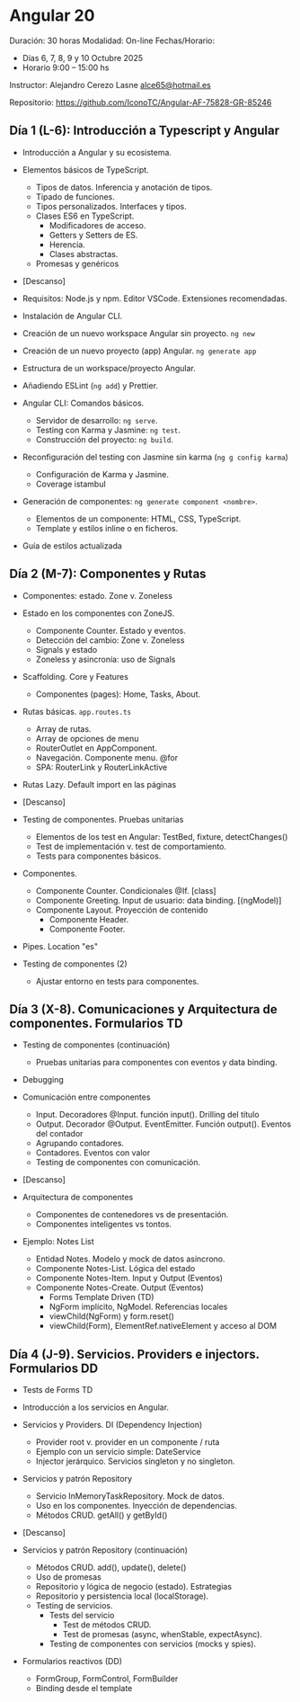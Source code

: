 # Angular 20

Duración: 30 horas
Modalidad: On-line
Fechas/Horario:

- Días 6, 7, 8, 9 y 10 Octubre 2025
- Horario 9:00 – 15:00 hs

Instructor: Alejandro Cerezo Lasne <alce65@hotmail.es>

Repositorio: https://github.com/IconoTC/Angular-AF-75828-GR-85246

## Día 1 (L-6): Introducción a Typescript y Angular

- Introducción a Angular y su ecosistema.
- Elementos básicos de TypeScript.

  - Tipos de datos. Inferencia y anotación de tipos.
  - Tipado de funciones.
  - Tipos personalizados. Interfaces y tipos.
  - Clases ES6 en TypeScript.
    - Modificadores de acceso.
    - Getters y Setters de ES.
    - Herencia.
    - Clases abstractas.
  - Promesas y genéricos

- [Descanso]

- Requisitos: Node.js y npm. Editor VSCode. Extensiones recomendadas.
- Instalación de Angular CLI.
- Creación de un nuevo workspace Angular sin proyecto. `ng new`
- Creación de un nuevo proyecto (app) Angular. `ng generate app`
- Estructura de un workspace/proyecto Angular.
- Añadiendo ESLint (`ng add`) y Prettier.
- Angular CLI: Comandos básicos.
  - Servidor de desarrollo: `ng serve`.
  - Testing con Karma y Jasmine: `ng test`.
  - Construcción del proyecto: `ng build`.
- Reconfiguración del testing con Jasmine sin karma (`ng g config karma`)
  - Configuración de Karma y Jasmine.
  - Coverage istambul
- Generación de componentes: `ng generate component <nombre>`.
  - Elementos de un componente: HTML, CSS, TypeScript.
  - Template y estilos inline o en ficheros.
- Guía de estilos actualizada

## Día 2 (M-7): Componentes y Rutas

- Componentes: estado. Zone v. Zoneless
- Estado en los componentes con ZoneJS.
  - Componente Counter. Estado y eventos.
  - Detección del cambio: Zone v. Zoneless
  - Signals y estado
  - Zoneless y asincronía: uso de Signals
- Scaffolding. Core y Features
  - Componentes (pages): Home, Tasks, About.
- Rutas básicas. `app.routes.ts`
  - Array de rutas.
  - Array de opciones de menu
  - RouterOutlet en AppComponent.
  - Navegación. Componente menu. @for
  - SPA: RouterLink y RouterLinkActive
- Rutas Lazy. Default import en las páginas

- [Descanso]

- Testing de componentes. Pruebas unitarias

  - Elementos de los test en Angular: TestBed, fixture, detectChanges()
  - Test de implementación v. test de comportamiento.
  - Tests para componentes básicos.

- Componentes.
  - Componente Counter. Condicionales @If. [class]
  - Componente Greeting. Input de usuario: data binding. [(ngModel)]
  - Componente Layout. Proyección de contenido
    - Componente Header.
    - Componente Footer.
- Pipes. Location "es"

- Testing de componentes (2)
  - Ajustar entorno en tests para componentes.

## Día 3 (X-8). Comunicaciones y Arquitectura de componentes. Formularios TD

- Testing de componentes (continuación)
  - Pruebas unitarias para componentes con eventos y data binding.
- Debugging
- Comunicación entre componentes

  - Input. Decoradores @Input. función input(). Drilling del título
  - Output. Decorador @Output. EventEmitter. Función output(). Eventos del contador
  - Agrupando contadores.
  - Contadores. Eventos con valor
  - Testing de componentes con comunicación.

- [Descanso]

- Arquitectura de componentes
  - Componentes de contenedores vs de presentación.
  - Componentes inteligentes vs tontos.
- Ejemplo: Notes List
  - Entidad Notes. Modelo y mock de datos asíncrono.
  - Componente Notes-List. Lógica del estado
  - Componente Notes-Item. Input y Output (Eventos)
  - Componente Notes-Create. Output (Eventos)
    - Forms Template Driven (TD)
    - NgForm implícito, NgModel. Referencias locales
    - viewChild(NgForm) y form.reset()
    - viewChild(Form), ElementRef.nativeElement y acceso al DOM

## Día 4 (J-9). Servicios. Providers e injectors. Formularios DD

- Tests de Forms TD
- Introducción a los servicios en Angular.
- Servicios y Providers. DI (Dependency Injection)

  - Provider root v. provider en un componente / ruta
  - Ejemplo con un servicio simple: DateService
  - Injector jerárquico. Servicios singleton y no singleton.

- Servicios y patrón Repository

  - Servicio InMemoryTaskRepository. Mock de datos.
  - Uso en los componentes. Inyección de dependencias.
  - Métodos CRUD. getAll() y getById()

- [Descanso]

- Servicios y patrón Repository (continuación)

  - Métodos CRUD. add(), update(), delete()
  - Uso de promesas
  - Repositorio y lógica de negocio (estado). Estrategias
  - Repositorio y persistencia local (localStorage).
  - Testing de servicios.
    - Tests del servicio
      - Test de métodos CRUD.
      - Test de promesas (async, whenStable, expectAsync).
    - Testing de componentes con servicios (mocks y spies).

- Formularios reactivos (DD)
  - FormGroup, FormControl, FormBuilder
  - Binding desde el template

<!--  ## Día 5 (V-10). Servicios HTTP
- Formularios reactivos (review). Mensajes de validación
  - Validaciones síncronas y asíncronas.
  - Testing de formularios reactivos.

- Introducción a los servicios HTTP en Angular.ç
- Servicio fake basado en JSONServer.
  - Prueba con Postman
- Servicio HttpClientModule. Observables (RxJs).
  - Creación de un ApiRepositoryService.
  - Configuración del servicio HTTP: provider
  - Uso desde la feature Tasks.
- Servicios stateful: patrón Flux
  - Estado con RxJS: Subjects
  - Clonado de ToDo como ToDo-Flux
  - Uso del estado desde los componentes ToDo...
  - Uso desde cualquier parte de la aplicación.
  - Signals y estado
-->
